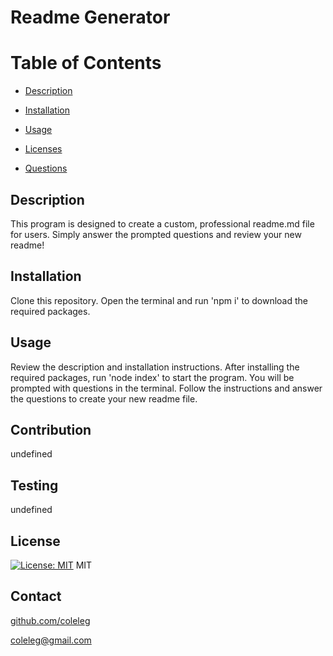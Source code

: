   # Readme Generator

  # Table of Contents
  * [Description](#description)
  
  * [Installation](#installation)
  
  * [Usage](#usage)
  
  * [Licenses](#licenses)
  
  * [Questions](#questions)


  ## Description
  This program is designed to create a custom, professional readme.md file for users.  Simply answer the prompted questions and review your new readme!

  ## Installation
  Clone this repository.  Open the terminal and run 'npm i' to download the required packages.

  ## Usage
  Review the description and installation instructions.  After installing the required packages, run 'node index' to start the program.  You will be prompted with questions in the terminal.  Follow the instructions and answer the questions to create your new readme file.

  ## Contribution
  undefined

  ## Testing
  undefined

  ## License
  [![License: MIT](https://img.shields.io/badge/License-MIT-yellow.svg)](https://opensource.org/licenses/MIT)
  MIT

  ## Contact
  [github.com/coleleg](https://github.com/coleleg)
  
  coleleg@gmail.com
